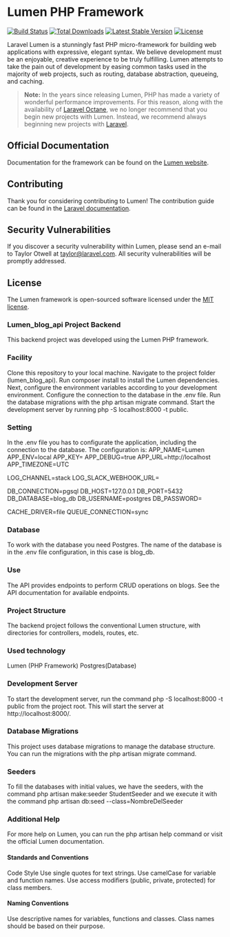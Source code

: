 # Lumen PHP Framework

[![Build Status](https://travis-ci.org/laravel/lumen-framework.svg)](https://travis-ci.org/laravel/lumen-framework)
[![Total Downloads](https://img.shields.io/packagist/dt/laravel/lumen-framework)](https://packagist.org/packages/laravel/lumen-framework)
[![Latest Stable Version](https://img.shields.io/packagist/v/laravel/lumen-framework)](https://packagist.org/packages/laravel/lumen-framework)
[![License](https://img.shields.io/packagist/l/laravel/lumen)](https://packagist.org/packages/laravel/lumen-framework)

Laravel Lumen is a stunningly fast PHP micro-framework for building web applications with expressive, elegant syntax. We believe development must be an enjoyable, creative experience to be truly fulfilling. Lumen attempts to take the pain out of development by easing common tasks used in the majority of web projects, such as routing, database abstraction, queueing, and caching.

> **Note:** In the years since releasing Lumen, PHP has made a variety of wonderful performance improvements. For this reason, along with the availability of [Laravel Octane](https://laravel.com/docs/octane), we no longer recommend that you begin new projects with Lumen. Instead, we recommend always beginning new projects with [Laravel](https://laravel.com).

## Official Documentation

Documentation for the framework can be found on the [Lumen website](https://lumen.laravel.com/docs).

## Contributing

Thank you for considering contributing to Lumen! The contribution guide can be found in the [Laravel documentation](https://laravel.com/docs/contributions).

## Security Vulnerabilities

If you discover a security vulnerability within Lumen, please send an e-mail to Taylor Otwell at taylor@laravel.com. All security vulnerabilities will be promptly addressed.

## License

The Lumen framework is open-sourced software licensed under the [MIT license](https://opensource.org/licenses/MIT).

### Lumen_blog_api Project Backend
This backend project was developed using the Lumen PHP framework.

### Facility
Clone this repository to your local machine.
Navigate to the project folder (lumen_blog_api\).
Run composer install to install the Lumen dependencies.
Next, configure the environment variables according to your development environment.
Configure the connection to the database in the .env file.
Run the database migrations with the php artisan migrate command.
Start the development server by running php -S localhost:8000 -t public.

### Setting
In the .env file you has to configurate the application, including the connection to the database. The configuration is:
APP_NAME=Lumen
APP_ENV=local
APP_KEY=
APP_DEBUG=true
APP_URL=http://localhost
APP_TIMEZONE=UTC

LOG_CHANNEL=stack
LOG_SLACK_WEBHOOK_URL=

DB_CONNECTION=pgsql
DB_HOST=127.0.0.1
DB_PORT=5432
DB_DATABASE=blog_db
DB_USERNAME=postgres
DB_PASSWORD=

CACHE_DRIVER=file
QUEUE_CONNECTION=sync


### Database
To work with the database you need Postgres. The name of the database is in the .env file configuration, in this case is 
blog_db.

### Use
The API provides endpoints to perform CRUD operations on blogs. See the API documentation for available endpoints.

### Project Structure
The backend project follows the conventional Lumen structure, with directories for controllers, models, routes, etc.

### Used technology
Lumen (PHP Framework)
Postgres(Database)

### Development Server
To start the development server, run the command php -S localhost:8000 -t public from the project root. This will start the server at http://localhost:8000/.

### Database Migrations
This project uses database migrations to manage the database structure. You can run the migrations with the php artisan migrate command.

### Seeders
To fill the databases with initial values, we have the seeders, with the command php artisan make:seeder StudentSeeder and we execute it with the command php artisan db:seed --class=NombreDelSeeder

### Additional Help
For more help on Lumen, you can run the php artisan help command or visit the official Lumen documentation.

#### Standards and Conventions
Code Style
Use single quotes for text strings.
Use camelCase for variable and function names.
Use access modifiers (public, private, protected) for class members.

#### Naming Conventions
Use descriptive names for variables, functions and classes.
Class names should be based on their purpose.